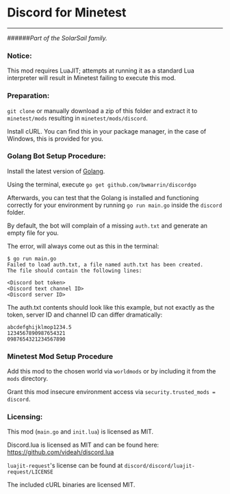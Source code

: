 # Discord for Minetest
____
######_Part of the SolarSail family._
### Notice:

This mod requires LuaJIT; attempts at running it as a standard Lua interpreter will result in Minetest failing to execute this mod.

### Preparation:

`git clone` or manually download a zip of this folder and extract it to `minetest/mods` resulting in `minetest/mods/discord`.

Install cURL. You can find this in your package manager, in the case of Windows, this is provided for you.

### Golang Bot Setup Procedure:

Install the latest version of [Golang](https://golang.org/).

Using the terminal, execute `go get github.com/bwmarrin/discordgo`

Afterwards, you can test that the Golang is installed and functioning correctly for your environment by running `go run main.go` inside the `discord` folder.

By default, the bot will complain of a missing `auth.txt` and generate an empty file for you.

The error, will always come out as this in the terminal:

```
$ go run main.go
Failed to load auth.txt, a file named auth.txt has been created.
The file should contain the following lines:

<Discord bot token>
<Discord text channel ID>
<Discord server ID>
```

The auth.txt contents should look like this example, but not exactly as the token, server ID and channel ID can differ dramatically:

```
abcdefghijklmop1234.5
1234567890987654321
0987654321234567890
```

### Minetest Mod Setup Procedure

Add this mod to the chosen world via `worldmods` or by including it from the `mods` directory.

Grant this mod insecure environment access via `security.trusted_mods = discord`.

### Licensing:

This mod (`main.go` and `init.lua`) is licensed as MIT.

Discord.lua is licensed as MIT and can be found here: https://github.com/videah/discord.lua

`luajit-request`'s license can be found at `discord/discord/luajit-request/LICENSE`

The included cURL binaries are licensed MIT.